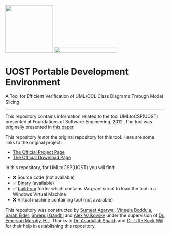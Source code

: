 [<img src="https://github.com/shrenujgandhi/Readme-Images/blob/master/AP.png" width="150">](https://github.com/shrenujgandhi/UOST-Portable-Development-Environment/tree/master/build-vm)
[<img src="https://github.com/shrenujgandhi/Readme-Images/blob/master/SE.png" width="200" height="18">](https://github.com/shrenujgandhi/UOST-Portable-Development-Environment/tree/master/build-vm)

# UOST Portable Development Environment
A Tool for Efficient Verification of UML/OCL Class Diagrams Through Model Slicing.

***

This repository contains information related to the tool UMLtoCSP(UOST) presented at Foundations of Software Engineering, 2012. The tool was originally presented in [this paper](http://dl.acm.org/citation.cfm?id=2393596.2393639&coll=DL&dl=GUIDE&CFID=544907474&CFTOKEN=96283854).

This repository _is not_ the original repository for this tool. Here are some links to the original project:
* [The Official Project Page](http://asadshaikh.com/UMLtoCSP_UOST/)
* [The Official Download Page](http://asadshaikh.com/UMLtoCSP_UOST/download.html)

In this repository, for UMLtoCSP(UOST) you will find:
* :x: Source code (not available)
* :white_check_mark: [Binary](https://github.com/SoftwareEngineeringToolDemos/FSE-2012-UMLtoCSP-UOST/tree/master/Binary) (available)
* :white_check_mark: [build-vm](https://github.com/SoftwareEngineeringToolDemos/FSE-2012-UMLtoCSP-UOST/tree/master/build-vm) folder which contains Vargrant script to load the tool in a Windows Virtual Machine 
* :x: Virtual machine containing tool (not available)

This repository was constructed by [Sumeet Agarwal](https://github.com/sumeet29),  [Vineela Boddula](https://github.com/boddulavineela), [Sarah Elder](https://github.com/seelder), [Shrenuj Gandhi](https://github.com/shrenujgandhi) and [Alex Valkovsky](https://github.com/avalkovsky) under the supervision of [Dr. Emerson Murphy-Hill](https://github.com/CaptainEmerson). Thanks to [Dr. Asadullah Shaikh](http://www.asadshaikh.com/) and [Dr. Uffe Kock Wiil](http://websrv0a.sdu.dk/ukwiil/) for their help in establishing this repository.
